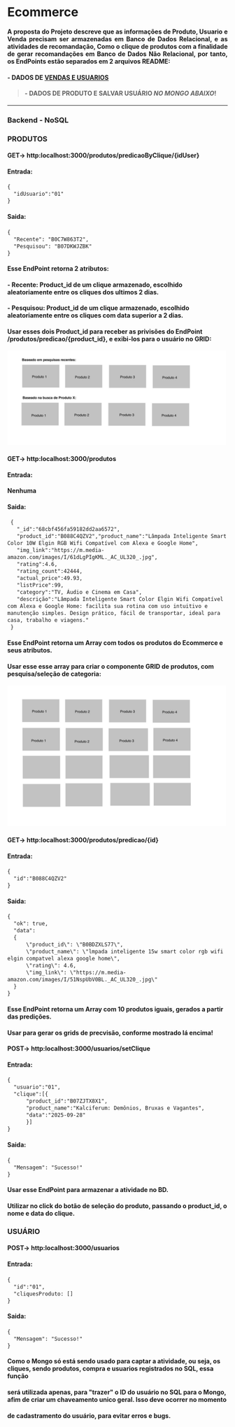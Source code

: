 # Ecommerce

<p align="justify" >
    <strong> 
A proposta do Projeto descreve que as informações de Produto, Usuario e Venda precisam ser armazenadas em Banco de Dados Relacional, e as atividades de recomandação, Como o clique de produtos com a finalidade de gerar recomandações em Banco de Dados Não Relacional, por tanto, os EndPoints estão separados em 2 arquivos README: 
    </strong>
</p>

#### - DADOS DE [VENDAS E USUARIOS](README_SQL.md)
> #### - DADOS DE PRODUTO E SALVAR USUÁRIO *NO MONGO ABAIXO*!
---

### Backend - NoSQL

### PRODUTOS

#### GET-> http:localhost:3000/produtos/predicaoByClique/{idUser}
#### Entrada:
    {
      "idUsuario":"01"
    }
#### Saida:
    {
      "Recente": "B0C7W863T2",
      "Pesquisou": "B07DKWJZBK"
    }
#### Esse EndPoint retorna 2 atributos:
#### - Recente: Product_id de um clique armazenado, escolhido aleatoriamente entre os cliques dos ultimos 2 dias.
#### - Pesquisou: Product_id de um clique armazenado, escolhido aleatoriamente entre os cliques com  data superior a 2 dias.
#### Usar esses dois Product_id para receber as privisões do EndPoint /produtos/predicao/{product_id}, e exibi-los para o usuário no GRID:
<img src="imgGit/grid_predict.jpeg" alt="Gráfico" width="500">

#### GET-> http:localhost:3000/produtos
#### Entrada:

#### Nenhuma

#### Saida:
     {
       "_id":"68cbf456fa59182dd2aa6572",
       "product_id":"B088C4QZV2","product_name":"Lâmpada Inteligente Smart Color 10W Elgin RGB Wifi Compatível com Alexa e Google Home",
       "img_link":"https://m.media-amazon.com/images/I/61dLgPIgKML._AC_UL320_.jpg",
       "rating":4.6,
       "rating_count":42444,
       "actual_price":49.93,
       "listPrice":99,
       "category":"TV, Áudio e Cinema em Casa",
       "descrição":"Lâmpada Inteligente Smart Color Elgin Wifi Compatível com Alexa e Google Home: facilita sua rotina com uso intuitivo e manutenção simples. Design prático, fácil de transportar, ideal para casa, trabalho e viagens."
     }
#### Esse EndPoint retorna um Array com todos os produtos do Ecommerce e seus atributos.
#### Usar esse esse array para criar o componente GRID de produtos, com pesquisa/seleção de categoria:
<img src="imgGit/grid_all.jpg" alt="Gráfico" width="500">

#### GET-> http:localhost:3000/produtos/predicao/{id}
#### Entrada:
    {
      "id":"B088C4QZV2"
    }
#### Saida:

    {
      "ok": true, 
      "data": 
      {
          \"product_id\": \"B0BDZXLS77\", 
          \"product_name\": \"lmpada inteligente 15w smart color rgb wifi elgin compatvel alexa google home\", 
          \"rating\": 4.6, 
          \"img_link\": \"https://m.media-amazon.com/images/I/51NspUbV0BL._AC_UL320_.jpg\"
      }
    }
#### Esse EndPoint retorna um Array com 10 produtos iguais, gerados a partir das predições.
#### Usar para gerar os grids de precvisão, conforme mostrado lá encima!

#### POST-> http:localhost:3000/usuarios/setClique
#### Entrada:
    {
      "usuario":"01",
      "clique":[{
          "product_id":"B07ZJTX8X1",
          "product_name":"Kalciferum: Demônios, Bruxas e Vagantes",
          "data":"2025-09-28"
          }]
    }
#### Saida:
    {
      "Mensagem": "Sucesso!"
    }
#### Usar esse EndPoint para armazenar a atividade no BD.
#### Utilizar no click do botão de seleção do produto, passando o product_id, o nome e data do clique.

### USUÁRIO

#### POST-> http:localhost:3000/usuarios
#### Entrada:
    {
      "id":"01",
      "cliquesProduto: []
    }
#### Saida:
    {
      "Mensagem": "Sucesso!"
    }
#### Como o Mongo só está sendo usado para captar a atividade, ou seja, os cliques, sendo produtos, compra e usuarios registrados no SQL, essa função
#### será utilizada apenas, para "trazer" o ID do usuário no SQL para o Mongo, afim de criar um chaveamento unico geral. Isso deve ocorrer no momento 
#### de cadastramento do usuário, para evitar erros e bugs.
